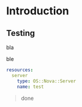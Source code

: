 # Introduction

## Testing

bla

ble

```yaml
resources:
  server
    type: OS::Nova::Server
    name: test
```

> done



